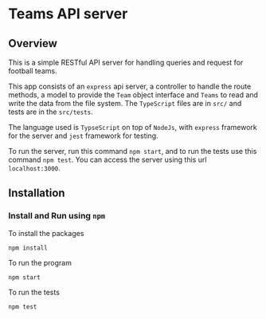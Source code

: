 
# Teams API server

## Overview

This is a simple RESTful API server for handling queries and request for football teams.

This app consists of an `express` api server, a controller to handle the route methods, a model to provide the `Team` object interface and `Teams` to read and write the data from the file system. The `TypeScript` files are in `src/` and tests are in the `src/tests`.

The language used is `TypseScript` on top of `NodeJs`, with `express` framework for the server and `jest` framework for testing.
  
To run the server, run this command `npm start`, and to run the tests use this command `npm test`.  You can access the server using this url `localhost:3000`.

## Installation

### Install and Run using `npm`

To install the packages
```
npm install
```

To run the program
```
npm start
```

To run the tests
```
npm test
```